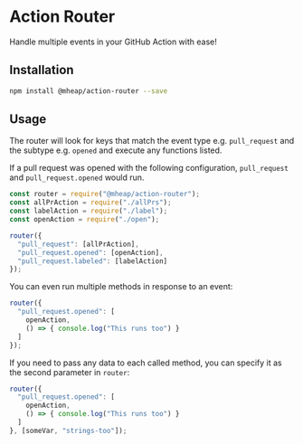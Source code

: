 # Action Router

Handle multiple events in your GitHub Action with ease!

## Installation

```bash
npm install @mheap/action-router --save
```

## Usage

The router will look for keys that match the event type e.g. `pull_request` and the subtype e.g. `opened` and execute any functions listed.

If a pull request was opened with the following configuration, `pull_request` and `pull_request.opened` would run.

```javascript
const router = require("@mheap/action-router");
const allPrAction = require("./allPrs");
const labelAction = require("./label");
const openAction = require("./open");

router({
  "pull_request": [allPrAction],
  "pull_request.opened": [openAction],
  "pull_request.labeled": [labelAction]
});
```

You can even run multiple methods in response to an event:

```javascript
router({
  "pull_request.opened": [
    openAction, 
    () => { console.log("This runs too") }
  ]
});
```

If you need to pass any data to each called method, you can specify it as the second parameter in `router`:

```javascript
router({
  "pull_request.opened": [
    openAction,
    () => { console.log("This runs too") }
  ]
}, [someVar, "strings-too"]);
```

